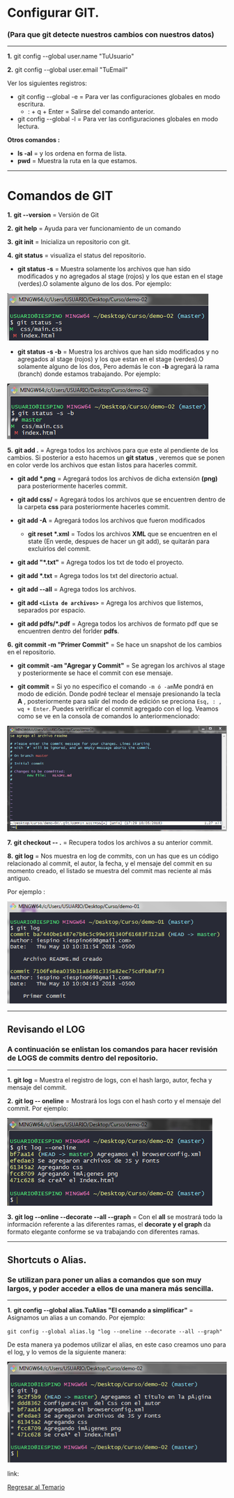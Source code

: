 
# Configurar GIT.
### (Para que git detecte nuestros cambios con nuestros datos)
****

**1.** git config --global user.name "TuUsuario"

**2.** git config --global user.email "TuEmail"

Ver los siguientes registros:
* git config --global -e   = Para ver las configuraciones globales en modo escritura.
  * : + q + Enter = Salirse del comando anterior.
* git config --global -l   = Para ver las configuraciones globales en modo lectura.

**Otros comandos :** 

* **ls -al**  = y los ordena en forma de lista.
* **pwd** = Muestra la ruta en la que estamos.

****
# **Comandos de GIT**
**1.** **git --version** = Versión de Git

**2.** **git help** = Ayuda para ver funcionamiento de un comando

**3.** **git init** = Inicializa un repositorio con git.

**4.** **git status** = visualiza el status del repositorio.
   
   * **git status -s** = Muestra solamente los archivos que han sido modificados y no agregados al stage (rojos) y los que estan en el stage (verdes).O solamente alguno de los dos. Por ejemplo:

   ![alt text](https://raw.githubusercontent.com/iespino00/Git/master/images/gitstatus_s.PNG "Git Status -s")

   * **git status -s -b** = Muestra los archivos que han sido modificados y no agregados al stage (rojos) y los que estan en el stage (verdes).O solamente alguno de los dos, Pero además le con **-b** agregará la rama (branch) donde estamos trabajando. Por ejemplo:

   ![alt text](https://raw.githubusercontent.com/iespino00/Git/master/images/gitstatus_s_b.PNG "Git status -s -b")

**5.** **git add .** = Agrega todos los archivos para que este al pendiente de los cambios. Si posterior a esto hacemos un **git status** , veremos que se ponen en color verde los archivos que estan listos para hacerles commit.
  
   * **git add \*.png** = Agregará todos los archivos de dicha extensión **(png)** para posteriormente hacerles commit.

   * **git add css/** = Agregará todos los archivos que se encuentren dentro de la carpeta **css** para posteriormente hacerles commit.

   * **git add -A** = Agregará todos los archivos que fueron modificados

     * **git reset \*.xml** = Todos los archivos **XML** que se encuentren en el state (En verde, despues de hacer un git add), se quitarán para excluirlos del commit.

   * **git add "\*.txt"** = Agrega todos los txt de todo el proyecto.

   * **git add \*.txt** = Agrega todos los txt del directorio actual.

   * **git add --all** = Agrega todos los archivos.

   * **git add `<Lista de archivos>`** = Agrega los archivos que listemos, separados por espacio.

   * **git add pdfs/*.pdf** = Agrega todos los archivos de formato pdf que se encuentren dentro del forlder **pdfs**.

**6.** **git commit -m "Primer Commit"** = Se hace un snapshot de los cambios en el repositorio.

  * **git commit -am "Agregar y Commit"** = Se agregan los archivos al stage y posteriormente se hace el commit con ese mensaje.

  * **git commit** = Si yo no especifico el comando ``-m ó -am``Me pondrá en modo de edición. Donde podré teclear el mensaje presionando la tecla **A** , posteriormente para salir del modo de edición se preciona ``Esq, : , wq + Enter``. Puedes veririficar el commit agregado con el log. Veamos como se ve en la consola de comandos lo anteriormencionado:

![alt text](https://raw.githubusercontent.com/iespino00/Git/master/images/gitCommit.PNG "Git commit")


**7.** **git checkout -- .** = Recupera todos los archivos a su anterior commit.

**8.** **git log** = Nos muestra en log de commits, con un has que es un código relacionado al commit, el autor, la fecha, y el mensaje del commit en su momento creado, el listado se muestra del commit mas reciente al más antiguo.

Por ejemplo :

![alt text](https://raw.githubusercontent.com/iespino00/Git/master/images/gitlog.PNG "Git Log")

****
## Revisando el **LOG**
### A continuación se enlistan los comandos para hacer revisión de LOGS de commits dentro del repositorio.
****


**1.** **git log** = Muestra el registro de logs, con el hash largo, autor, fecha y mensaje del commit.

**2.** **git log -- oneline** = Mostrará los logs con el hash corto y el mensaje del commit. Por ejemplo:

![alt text](https://raw.githubusercontent.com/iespino00/Git/master/images/gitlog_oneline.PNG "Git Log --oneline")

**3.** **git log --online --decorate --all --graph** = Con el **all** se mostrará todo la información referente a las diferentes ramas, el **decorate y el graph** da formato elegante conforme se va trabajando con diferentes ramas.


****
## Shortcuts o Alias.
### Se utilizan para poner un **alias** a comandos que son muy largos, y poder acceder a ellos de una manera más sencilla.
****
**1.** **git config --global alias.TuAlias "El comando a simplificar"** = Asignamos un alias a un comando. Por ejemplo:

`git config --global alias.lg "log --oneline --decorate --all --graph"`

De esta manera ya podemos utilizar el alias, en este caso creamos uno para el log, y lo vemos de la siguiente manera:

   ![alt text](https://raw.githubusercontent.com/iespino00/Git/master/images/alias.PNG "Git config --global alias.alias 'comando'")

   link:

[Regresar al Temario](../README.md "MD 2")